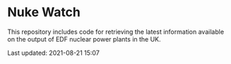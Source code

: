 # Nuke Watch

This repository includes code for retrieving the latest information available on the output of EDF nuclear power plants in the UK.

Last updated: 2021-08-21 15:07